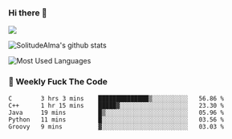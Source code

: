 ### Hi there 👋

<p>
  <a href="https://count.getloli.com/"><img src="https://count.getloli.com/get/@:solitudealma"></a>
</p>

![SolitudeAlma's github stats](https://github-readme-stats.vercel.app/api?username=solitudealma&show_icons=true&theme=radical)

![Most Used Languages](https://github-readme-stats.vercel.app/api/top-langs/?username=solitudealma&layout=compact&hide_border=true&theme=dark)
<!-- ![visitors](https://visitor-badge.glitch.me/badge?page_id=solitudealma.solitudealma.id) -->


### :dart: Weekly Fuck The Code

<!--START_SECTION:waka-->
```text
C        3 hrs 3 mins    ██████████████▒░░░░░░░░░░   56.86 % 
C++      1 hr 15 mins    █████▓░░░░░░░░░░░░░░░░░░░   23.30 % 
Java     19 mins         █▒░░░░░░░░░░░░░░░░░░░░░░░   05.96 % 
Python   11 mins         █░░░░░░░░░░░░░░░░░░░░░░░░   03.56 % 
Groovy   9 mins          ▓░░░░░░░░░░░░░░░░░░░░░░░░   03.03 % 
```
<!--END_SECTION:waka-->
